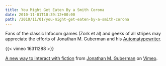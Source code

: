 ```yaml
---
title: You Might Get Eaten By a Smith Corona
date: 2010-11-01T10:39:12+00:00
path: /2010/11/01/you-might-get-eaten-by-a-smith-corona
---
```

Fans of the classic Infocom games (Zork et al) and geeks of all stripes may appreciate the efforts of Jonathan M. Guberman and his [Automatypewriter](http://upnotnorth.net/projects/typewriter/).
  
{{< vimeo 16311288 >}} 

[A new way to interact with fiction](http://vimeo.com/16311288) from [Jonathan M. Guberman](http://vimeo.com/jmg) on [Vimeo](http://vimeo.com).